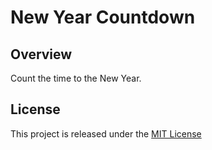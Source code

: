 # New Year Countdown

## Overview
Count the time to the New Year.

## License
This project is released under the [MIT License](LICENSE.txt)

